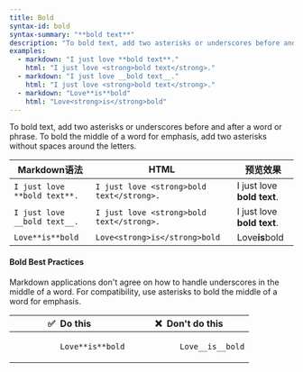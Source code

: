 ```yaml
---
title: Bold
syntax-id: bold
syntax-summary: "**bold text**"
description: "To bold text, add two asterisks or underscores before and after a word or phrase. To bold the middle of a word for emphasis, add two asterisks without spaces around the letters."
examples:
  - markdown: "I just love **bold text**."
    html: "I just love <strong>bold text</strong>."
  - markdown: "I just love __bold text__."
    html: "I just love <strong>bold text</strong>."
  - markdown: "Love**is**bold"
    html: "Love<strong>is</strong>bold"
---
```


To bold text, add two asterisks or underscores before and after a word or phrase. To bold the middle of a word for emphasis, add two asterisks without spaces around the letters.

<table class="table table-bordered">
  <thead class="thead-light">
    <tr>
      <th>Markdown语法</th>
      <th>HTML</th>
      <th>预览效果</th>
    </tr>
  </thead>
  <tbody>
    <tr>
      <td><code class="highlighter-rouge">I just love **bold text**.</code></td>
      <td><code class="highlighter-rouge">I just love &lt;strong&gt;bold text&lt;/strong&gt;.</code></td>
      <td>I just love <strong>bold text</strong>.</td>
    </tr>
    <tr>
      <td><code class="highlighter-rouge">I just love __bold text__.</code></td>
      <td><code class="highlighter-rouge">I just love &lt;strong&gt;bold text&lt;/strong&gt;.</code></td>
      <td>I just love <strong>bold text</strong>.</td>
    </tr>
    <tr>
      <td><code class="highlighter-rouge">Love**is**bold</code></td> <td><code class="highlighter-rouge">Love&lt;strong&gt;is&lt;/strong&gt;bold</code></td>
      <td>Love<strong>is</strong>bold</td>
    </tr>
  </tbody>
</table>

#### Bold Best Practices

Markdown applications don't agree on how to handle underscores in the middle of a word. For compatibility, use asterisks to bold the middle of a word for emphasis.

<table class="table table-bordered">
  <thead class="thead-light">
    <tr>
      <th>✅&nbsp; Do this</th>
      <th>❌&nbsp; Don't do this</th>
    </tr>
  </thead>
  <tbody>
    <tr>
      <td>
        <code class="highlighter-rouge">
          Love**is**bold
        </code>
      </td>
      <td>
        <code class="highlighter-rouge">
          Love__is__bold
        </code>
      </td>
    </tr>
  </tbody>
</table>
